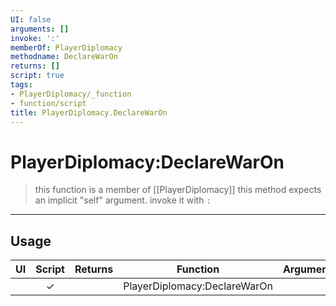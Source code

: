 ```yaml
---
UI: false
arguments: []
invoke: ':'
memberOf: PlayerDiplomacy
methodname: DeclareWarOn
returns: []
script: true
tags:
- PlayerDiplomacy/_function
- function/script
title: PlayerDiplomacy.DeclareWarOn
---
```

# PlayerDiplomacy:DeclareWarOn
> this function is a member of [[PlayerDiplomacy]]
> this method expects an implicit "self" argument. invoke it with `:`
-----
## Usage
|  UI | Script | Returns | Function | Arguments |
|:---:|:------:|-------:|:--------:|:---------|
| |✓||PlayerDiplomacy:DeclareWarOn||
